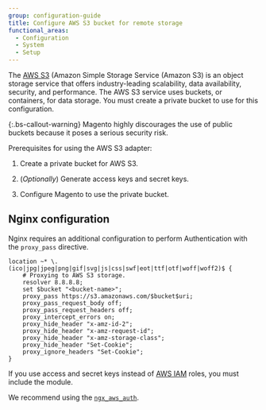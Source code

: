 ```yaml
---
group: configuration-guide
title: Configure AWS S3 bucket for remote storage
functional_areas:
  - Configuration
  - System
  - Setup
---
```


The [AWS S3][] (Amazon Simple Storage Service (Amazon S3) is an object storage service that offers industry-leading scalability, data availability, security, and performance. The AWS S3 service uses buckets, or containers, for data storage. You must create a private bucket to use for this configuration.

{:.bs-callout-warning}
Magento highly discourages the use of public buckets because it poses a serious security risk.

Prerequisites for using the AWS S3 adapter:

1. Create a private bucket for AWS S3.

1. (_Optionally_) Generate access keys and secret keys.

1. Configure Magento to use the private bucket.

## Nginx configuration

Nginx requires an additional configuration to perform Authentication with the `proxy_pass` directive.

```
location ~* \.(ico|jpg|jpeg|png|gif|svg|js|css|swf|eot|ttf|otf|woff|woff2)$ {
    # Proxying to AWS S3 storage. 
    resolver 8.8.8.8;
    set $bucket "<bucket-name>";
    proxy_pass https://s3.amazonaws.com/$bucket$uri;
    proxy_pass_request_body off;
    proxy_pass_request_headers off;
    proxy_intercept_errors on;
    proxy_hide_header "x-amz-id-2";
    proxy_hide_header "x-amz-request-id";
    proxy_hide_header "x-amz-storage-class";
    proxy_hide_header "Set-Cookie";
    proxy_ignore_headers "Set-Cookie";
}
```

If you use access and secret keys instead of [AWS IAM] roles, you must include the <module-name-here> module.

We recommend using the [`ngx_aws_auth`][ngx repo].

<!-- link definitions -->
[AWS S3]: https://aws.amazon.com/s3
[AWS IAM]: https://aws.amazon.com/iam/
[ngx repo]: https://github.com/anomalizer/ngx_aws_auth
[remote storage]: {{page.baseurl}}/config-guide/remote-storage/config-remote-storage.html
